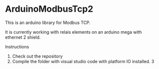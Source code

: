 # ArduinoModbusTcp2
This is an arduino library for Modbus TCP.

It is currently working with relais elements on an arduino mega with ethernet 2 shield.

Instructions
1. Check out the repository
2. Compile the folder with visual studio code with platform IO installed.
3

